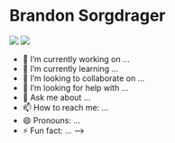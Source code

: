 # Brandon Sorgdrager
![](https://raw.githubusercontent.com/bsord/github-stats/master/generated/overview.svg) 
![](https://raw.githubusercontent.com/bsord/github-stats/master/generated/languages.svg)


- 🔭 I’m currently working on ...
- 🌱 I’m currently learning ...
- 👯 I’m looking to collaborate on ...
- 🤔 I’m looking for help with ...
- 💬 Ask me about ...
- 📫 How to reach me: ...
- 😄 Pronouns: ...
- ⚡ Fun fact: ...
-->
